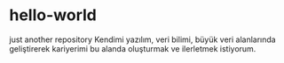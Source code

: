 # hello-world
just another repository
Kendimi yazılım, veri bilimi, büyük veri alanlarında geliştirerek kariyerimi bu alanda oluşturmak ve ilerletmek istiyorum.
